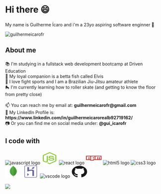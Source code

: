 <h1 align="left">Hi there 😄</h1>

###

<p align="left">My name is Guilherme Ícaro and i'm a 23yo aspiring software enginner 🔭</p>
<p align="top">
  <img src="https://github-readme-stats.vercel.app/api?username=guilhermeicarofr&show_icons=true&locale=en" alt="guilhermeicarofr" />
<p/>

###

<h2 align="left">About me</h2>

###

<p align="left">
  📚 I'm studying in a fullstack web development bootcamp at Driven Education <br>
  🐠 My loyal companion is a betta fish called Elvis <br>
  🥋 I love fight sports and I am a Brazilian Jiu-Jitsu amateur athlete <br>
  🛼 I'm currently learning how to roller skate (and getting to know the floor from pretty close)
  <br><br>
  📫 You can reach me by email at: <strong>guilhermeicarofr@gmail.com</strong> <br>
  💼 My LinkedIn Profile is: <strong>https://www.linkedin.com/in/guilhermeicarorealb92719162/</strong> <br>
  📷 Or you can find me on social media under: <strong>@gui_icarofr</strong>
</p>

###

<h2 align="left">I code with</h2>

###

<div align="left">
  <img src="https://cdn.jsdelivr.net/gh/devicons/devicon/icons/javascript/javascript-original.svg" height="40" width="52" alt="javascript logo" />
  <img src="https://github.com/devicons/devicon/blob/master/icons/nodejs/nodejs-original.svg" height="40" width="52" alt="nodejs logo" />
  <img src="https://cdn.jsdelivr.net/gh/devicons/devicon/icons/react/react-original.svg" height="40" width="52" alt="react logo" />
  <img src="https://github.com/devicons/devicon/blob/master/icons/npm/npm-original-wordmark.svg" height="40" width="52" alt="npm logo" />
  <img src="https://cdn.jsdelivr.net/gh/devicons/devicon/icons/html5/html5-original.svg" height="40" width="52" alt="html5 logo" />
  <img src="https://cdn.jsdelivr.net/gh/devicons/devicon/icons/css3/css3-original.svg" height="40" width="52" alt="css3 logo" />
  <img src="https://github.com/devicons/devicon/blob/master/icons/mongodb/mongodb-original.svg" height="40" width="52" alt="mongodb logo" />
  <img src="https://github.com/devicons/devicon/blob/master/icons/heroku/heroku-original.svg" height="40" width="52" alt="heroku logo" />
  <img src="https://cdn.jsdelivr.net/gh/devicons/devicon/icons/vscode/vscode-original.svg" height="40" width="52" alt="vscode logo" />
  <img src="https://github.com/devicons/devicon/blob/master/icons/github/github-original.svg" height="40" width="52" alt="github logo" />
</div>
<br>
<img src="https://github-readme-stats.vercel.app/api/top-langs/?username=guilhermeicarofr&langs_count=6">

###



[//]: useful
[//]: https://github.com/devicons/devicon/tree/master/icons
[//]: https://emojipedia.org/
